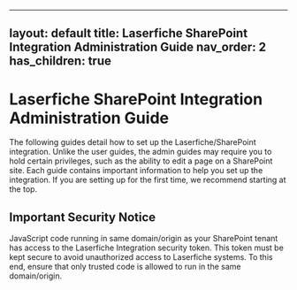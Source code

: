 <!--Copyright (c) Laserfiche.
Licensed under the MIT License. See LICENSE.md in the project root for license information.-->

---
layout: default
title: Laserfiche SharePoint Integration Administration Guide
nav_order: 2
has_children: true
---

# Laserfiche SharePoint Integration Administration Guide

The following guides detail how to set up the Laserfiche/SharePoint integration. Unlike the user guides, the admin guides
may require you to hold certain privileges, such as the ability to edit a page on a SharePoint site. Each guide contains important
information to help you set up the integration. If you are setting up for the first time, we recommend starting at the top.

## Important Security Notice

JavaScript code running in same domain/origin as your SharePoint tenant has access to the Laserfiche Integration security token. This token must be kept secure to avoid unauthorized access to Laserfiche systems. To this end, ensure that only trusted code is allowed to run in the same domain/origin.
